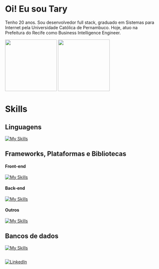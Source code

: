 # Oi! Eu sou Tary 

Tenho 20 anos. Sou desenvolvedor full stack, graduado em Sistemas para Internet pela Universidade Católica de Pernambuco. Hoje, atuo na Prefeitura do Recife como Business Intelligence Engineer.

<div>
  <img height="170rem" src="https://github-readme-stats.vercel.app/api?username=TN-Junior&theme=tokyonight&show_icons=true&hide_border=true&count_private=true"/>
  <img height="170rem" src="https://github-readme-stats.vercel.app/api/top-langs/?username=TN-Junior&theme=tokyonight&show_icons=true&hide_border=true&layout=compact"/>
</div>

# Skills

## Linguagens
[![My Skills](https://skillicons.dev/icons?i=java,python,js,ts)](https://skillicons.dev)

## Frameworks, Plataformas e Bibliotecas
#### Front-end 
[![My Skills](https://skillicons.dev/icons?i=react,vite,tailwind,bootstrap)](https://skillicons.dev)


#### Back-end
[![My Skills](https://skillicons.dev/icons?i=nodejs,express,nest,flask,django,spring)](https://skillicons.dev)

#### Outros
[![My Skills](https://skillicons.dev/icons?i=npm,git,terraform,docker,aws,gcp,jenkins,kubernetes)](https://skillicons.dev)

## Bancos de dados
[![My Skills](https://skillicons.dev/icons?i=postgresql,mysql,supabase,mongodb)](https://skillicons.dev)



##

[![LinkedIn](https://img.shields.io/badge/LinkedIn-0077B5?style=for-the-badge&logo=linkedin&logoColor=white)](https://www.linkedin.com/in/tn-junior/)


